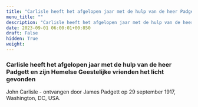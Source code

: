 ```yaml
---
title: "Carlisle heeft het afgelopen jaar met de hulp van de heer Padgett en zijn Hemelse Geestelijke vrienden het licht gevonden"
menu_title: ""
description: "Carlisle heeft het afgelopen jaar met de hulp van de heer Padgett en zijn Hemelse Geestelijke vrienden het licht gevonden"
date: 2023-09-01 06:00:01+00:850
draft: False
hidden: True
weight:
---
```

### Carlisle heeft het afgelopen jaar met de hulp van de heer Padgett en zijn Hemelse Geestelijke vrienden het licht gevonden

John Carlisle - ontvangen door James Padgett op 29 september 1917, Washington, DC, USA.
